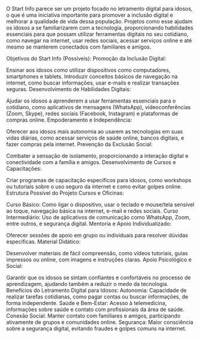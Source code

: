 O Start Info parece ser um projeto focado no letramento digital para idosos, o que é uma iniciativa importante para promover a inclusão digital e melhorar a qualidade de vida dessa população. Projetos como esse ajudam os idosos a se familiarizarem com a tecnologia, proporcionando habilidades essenciais para que possam utilizar ferramentas digitais no seu cotidiano, como navegar na internet, usar redes sociais, acessar serviços online e até mesmo se manterem conectados com familiares e amigos.

Objetivos do Start Info (Possíveis):
Promoção da Inclusão Digital:

Ensinar aos idosos como utilizar dispositivos como computadores, smartphones e tablets.
Introduzir conceitos básicos de navegação na internet, como buscar informações, usar e-mails e realizar transações seguras.
Desenvolvimento de Habilidades Digitais:

Ajudar os idosos a aprenderem a usar ferramentas essenciais para o cotidiano, como aplicativos de mensagens (WhatsApp), videoconferências (Zoom, Skype), redes sociais (Facebook, Instagram) e plataformas de compras online.
Empoderamento e Independência:

Oferecer aos idosos mais autonomia ao usarem as tecnologias em suas vidas diárias, como acessar serviços de saúde online, bancos digitais, e fazer compras pela internet.
Prevenção da Exclusão Social:

Combater a sensação de isolamento, proporcionando a interação digital e conectividade com a família e amigos.
Desenvolvimento de Cursos e Capacitações:

Criar programas de capacitação específicos para idosos, como workshops ou tutoriais sobre o uso seguro da internet e como evitar golpes online.
Estrutura Possível do Projeto
Cursos e Oficinas:

Curso Básico: Como ligar o dispositivo, usar o teclado e mouse/tela sensível ao toque, navegação básica na internet, e-mail e redes sociais.
Curso Intermediário: Uso de aplicativos de comunicação como WhatsApp, Zoom, entre outros, e segurança digital.
Mentoria e Apoio Individualizado:

Oferecer sessões de apoio em grupo ou individuais para resolver dúvidas específicas.
Material Didático:

Desenvolver materiais de fácil compreensão, como vídeos tutoriais, guias impressos ou online, com imagens e instruções claras.
Apoio Psicológico e Social:

Garantir que os idosos se sintam confiantes e confortáveis no processo de aprendizagem, ajudando também a reduzir o medo da tecnologia.
Benefícios do Letramento Digital para Idosos:
Autonomia: Capacidade de realizar tarefas cotidianas, como pagar contas ou buscar informações, de forma independente.
Saúde e Bem-Estar: Acesso à telemedicina, informações sobre saúde e contato com profissionais da área de saúde.
Conexão Social: Manter contato com familiares e amigos, participando ativamente de grupos e comunidades online.
Segurança: Maior consciência sobre a segurança digital, evitando fraudes e golpes comuns na internet.
